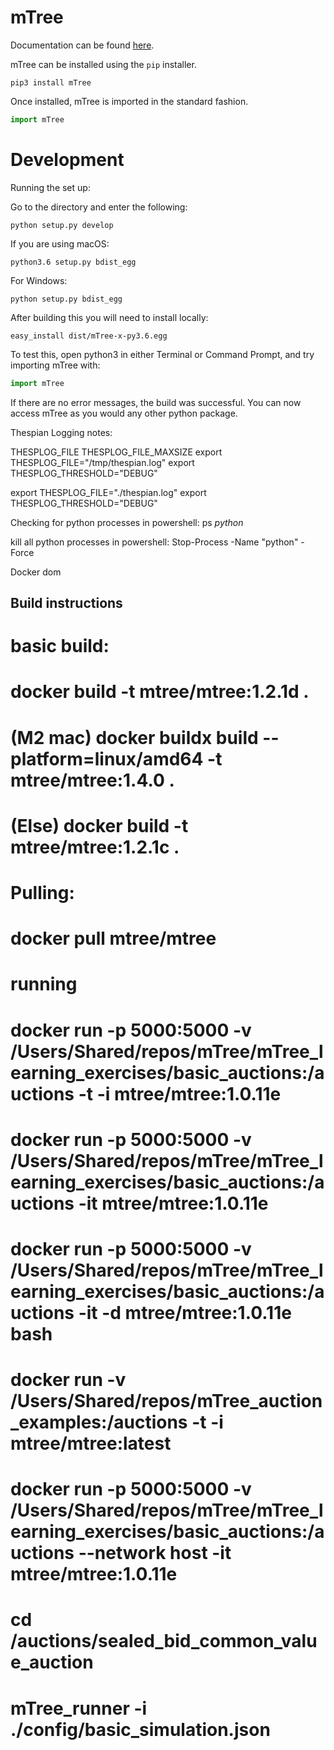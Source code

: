 # mTree

Documentation can be found [here](http://mtree.readthedocs.io/en/latest/).

mTree can be installed using the `pip` installer.

```
pip3 install mTree
```

Once installed, mTree is imported in the standard fashion.

```python
import mTree
```

# Development

Running the set up:

Go to the directory and enter the following:

```commandline
python setup.py develop
```

If you are using macOS:
```commandline
python3.6 setup.py bdist_egg
```

For Windows:
```commandline
python setup.py bdist_egg
```

After building this you will need to install locally:

```commandline
easy_install dist/mTree-x-py3.6.egg
```


To test this, open python3 in either Terminal or Command Prompt, and try importing mTree with:

```python
import mTree
```

If there are no error messages, the build was successful.
You can now access mTree as you would any other python package.


Thespian Logging notes:

THESPLOG_FILE
THESPLOG_FILE_MAXSIZE
export THESPLOG_FILE="/tmp/thespian.log"
export THESPLOG_THRESHOLD="DEBUG"

export THESPLOG_FILE="./thespian.log"
export THESPLOG_THRESHOLD="DEBUG"

Checking for python processes in powershell:
 ps *python* 

kill all python processes in powershell:
Stop-Process -Name "python" -Force

Docker dom

## Build instructions


# basic build:
# docker build -t mtree/mtree:1.2.1d .
# (M2 mac) docker buildx build --platform=linux/amd64 -t mtree/mtree:1.4.0 .
# (Else) docker build -t mtree/mtree:1.2.1c .


# Pulling:
# docker pull mtree/mtree

# running
# docker run -p 5000:5000 -v /Users/Shared/repos/mTree/mTree_learning_exercises/basic_auctions:/auctions -t -i mtree/mtree:1.0.11e
# docker run -p 5000:5000 -v /Users/Shared/repos/mTree/mTree_learning_exercises/basic_auctions:/auctions -it mtree/mtree:1.0.11e
# docker run -p 5000:5000 -v /Users/Shared/repos/mTree/mTree_learning_exercises/basic_auctions:/auctions -it -d mtree/mtree:1.0.11e bash
# docker run -v /Users/Shared/repos/mTree_auction_examples:/auctions -t -i mtree/mtree:latest

# docker run -p 5000:5000 -v /Users/Shared/repos/mTree/mTree_learning_exercises/basic_auctions:/auctions --network host -it mtree/mtree:1.0.11e
# cd /auctions/sealed_bid_common_value_auction
# mTree_runner -i ./config/basic_simulation.json
